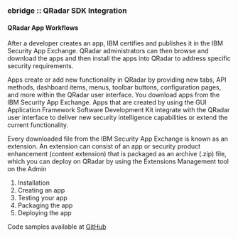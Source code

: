### ebridge :: QRadar SDK Integration

#### QRadar App Workflows

After a developer creates an app, IBM certifies and publishes it in the IBM Security App Exchange. QRadar administrators can then browse and download the apps and then install the apps into QRadar to address specific security requirements.

Apps create or add new functionality in QRadar by providing new tabs, API methods, dashboard items, menus, toolbar buttons, configuration pages, and more within the QRadar user interface. You download apps from the IBM Security App Exchange. Apps that are created by using the GUI Application Framework Software Development Kit integrate with the QRadar user interface to deliver new security intelligence capabilities or extend the current functionality.

Every downloaded file from the IBM Security App Exchange is known as an extension. An extension can consist of an app or security product enhancement (content extension) that is packaged as an archive (.zip) file, which you can deploy on QRadar by using the Extensions Management tool on the Admin


1. Installation
2. Creating an app
3. Testing your app
4. Packaging the app
5. Deploying the app


Code samples available at [GitHub](https://github.com/ibm-security-intelligence/api-samples)

